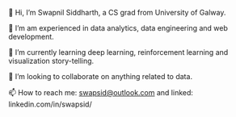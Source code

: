 👋 Hi, I’m Swapnil Siddharth, a CS grad from University of Galway.

👀 I’m am experienced in data analytics, data engineering and web development.

🌱 I’m currently learning deep learning, reinforcement learning and visualization story-telling.

💞️ I’m looking to collaborate on anything related to data.

📫 How to reach me: swapsid@outlook.com and linked: linkedin.com/in/swapsid/

<!---
swapsid/swapsid is a ✨ special ✨ repository because its `README.md` (this file) appears on your GitHub profile.
You can click the Preview link to take a look at your changes.
--->

